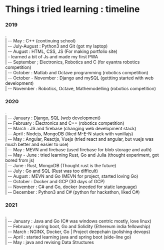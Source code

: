 # Things i tried learning : timeline

### 2019
. \
| -- May : C++ (continuing school) \
| -- July-August : Python3 and Git (got my laptop) \
| -- August : HTML, CSS, JS (For making portfolio site)  \
|    -  learned a bit of Js and made my first PWA \
| -- September ; Electronics, Robotics and C (for eyantra robotics competition) \
| -- October : Matlab and Octave programming (robotics competition) \
| -- October - November : Django and mySQL (gettting started with web development) \
| -- November : Robotics, Octave, Mathemodelling (robotics competition)

### 2020

. \
| -- January : Django, SQL  (web development) \
| -- February : Electronics and C++ (robotics competition) \
| -- March : JS and firebase (changing web development stack) \
| -- April : Nodejs, MongoDB (liked M-E-N stack with vanillajs) \
| -- May : Angular, Reactjs, Vuejs (tried react and angular, but vuejs was much better and easier to use) \
| -- May : MEVN and firebase (used firebase for blob storage and auth) \
| -- May - June : tried learning Rust, Go and Julia (thought experiment, got bored from js) \
| -- June : Rust, MongoDB (Thought rust is the future) \
| -- July : Go and SQL (Rust was too difficult) \
| -- August : MEVN and Go (MEVN for project, started loving Go) \
| -- October : Docker and GCP (30 days of GCP) \
| -- November : C# and Go, docker (needed for static language) \
| -- December : Python3 and C# (python for hackathon, liked C#)

### 2021

. \
| -- January : Java and Go (C# was windows centric mostly, love linux)\
| -- February : spring boot, Go and Solidity (Ethereum india fellowship) \
| -- March : NGINX, Docker, Go | Project deepchain (polishing devops) \
| -- April : started learning java and spring boot (side-line go) \
| -- May : java and revising Data Structures



